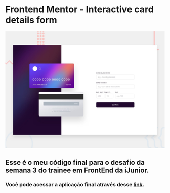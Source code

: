 # Frontend Mentor - Interactive card details form

![Design preview for the Interactive card details form coding challenge](./design/desktop-preview.jpg)

## Esse é o meu código final para o desafio da semana 3 do trainee em FrontEnd da iJunior.
### Você pode acessar a aplicação final através desse [link](https://raissagd.github.io/interactive-card/).
